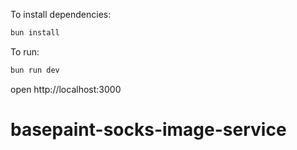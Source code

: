 To install dependencies:
```sh
bun install
```

To run:
```sh
bun run dev
```

open http://localhost:3000
# basepaint-socks-image-service
